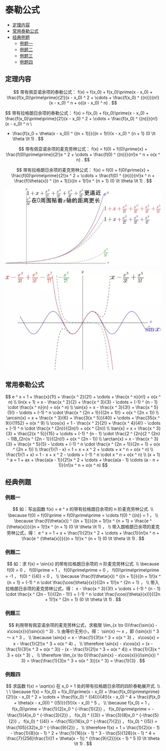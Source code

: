 # 泰勒公式

* [定理内容](#定理内容)
* [常用泰勒公式](#常用泰勒公式)
* [经典例题](#经典例题)
  * [例题一](#例题一)
  * [例题二](#例题二)
  * [例题三](#例题三)
  * [例题四](#例题四)

## 定理内容

$$
带有佩亚诺余项的泰勒公式： f(x) = f(x_0) + f(x_0)\prime(x - x_0) + \frac{f(x_0)\prime\prime}{2!}(x - x_0) ^ 2 + \cdots + \frac{f(x_0) ^ {(n)}}{n!}(x - x_0) ^ n + o((x - x_0) ^ n) .
$$

$$
带有拉格朗日余项的泰勒公式： f(x) = f(x_0) + f(x_0)\prime(x - x_0) + \frac{f(x_0)\prime\prime}{2!}(x - x_0) ^ 2 + \cdots + \frac{f(x_0) ^ {(n)}}{n!}(x - x_0) ^ n
\\
+ \frac{f(x_0 + \theta(x - x_0)) ^ {(n + 1)}}{(n + 1)!}(x - x_0) ^ {n + 1} (0 \lt \theta \lt 1) .
$$

$$
带有佩亚诺余项的麦克劳林公式： f(x) = f(0) + f(0)\prime{x} + \frac{f(0)\prime\prime}{2!}x ^ 2 + \cdots + \frac{f(0) ^ {(n)}}{n!}x ^ n + o(x ^ n) .
$$

$$
带有拉格朗日余项的麦克劳林公式： f(x) = f(0) + f(0)\prime{x} + \frac{f(0)\prime\prime}{2!}x ^ 2 + \cdots + \frac{f(0) ^ {(n)}}{n!}x ^ n + \frac{f(\theta{x}) ^ {(n + 1)}}{(n + 1)!}x ^ {n + 1} (0 \lt \theta \lt 1) .
$$

![泰勒公式](泰勒公式1.png)

![泰勒公式](泰勒公式2.png)

## 常用泰勒公式

$$
e ^ x = 1 + \frac{x}{1!} + \frac{x ^ 2}{2!} + \cdots + \frac{x ^ n}{n!} + o(x ^ n)
\\
\ln(x + 1) = x - \frac{x ^ 2}{2} + \frac{x ^ 3}{3} - \cdots + (-1) ^ {n - 1} \cdot \frac{x ^ n}{n} + o(x ^ n)
\\
\sin{x} = x - \frac{x ^ 3}{3!} + \frac{x ^ 5}{5!} - \cdots + (-1) ^ n \cdot \frac{x ^ {2n + 1}}{(2n + 1)!} + o(x ^ {2n + 1})
\\
\arcsin{x} = x + \frac{x ^ 3}{6} + \frac{3{x ^ 5}}{40} + \cdots + \frac{35{x ^ 9}}{1152} + o(x ^ 9)
\\
\cos{x} = 1 - \frac{x ^ 2}{2!} + \frac{x ^ 4}{4!} - \cdots + (-1) ^ n \cdot \frac{x ^ {2n}}{(2n)!} + o(x ^ {2n})
\\
\tan{x} = x + \frac{x ^ 3}{3} + \frac{2{x ^ 5}}{15} + \cdots + (-1) ^ {n - 1} \cdot \frac{2 ^ {2n}(2 ^ {2n} - 1)B_{2n}x ^ {2n - 1}}{(2n)!} + o(x ^ {2n - 1})
\\
\arctan{x} = x - \frac{x ^ 3}{3} + \frac{x ^ 5}{5} - \cdots + (-1) ^ n \cdot \frac{x ^ {2n + 1}}{2n + 1} + o(x ^ {2n + 1})
\\
\frac{1}{1 - x} = 1 + x + x ^ 2 + \cdots + x ^ n + o(x ^ n)
\\
\frac{1}{1 + x} = 1 - x + x ^ 2 - \cdots + (-1) ^ n \cdot x ^ n + o(x ^ n)
\\
(x + 1) ^ a = 1 + ax + \frac{a(a - 1)}{2!}x ^ 2 + \cdots + \frac{a(a - 1) \cdots (a - n + 1)}{n!}x ^ n + o(x ^ n)
$$

## 经典例题

### 例题一

$$
如：写出函数 f(x) = e ^ x 的带有拉格朗日余项的 n 阶麦克劳林公式.
\\
\because f(0) = f(0)\prime = f(0)\prime\prime = \cdots f(0) ^ {(n)} = 1 ，
\\
\because \frac{f(\theta{x}) ^ {(n + 1)}}{(n + 1)!}x ^ {n + 1} = \frac{e ^ {\theta{x}}}{(n + 1)!}x ^ {n + 1} (0 \lt \theta \lt 1) ，
\\
带入朗格朗日余项的麦克劳林公式，得： e ^ x = 1 + x + \frac{1}{2!}x ^ 2 + \cdots + \frac{1}{n!}x ^ n + \frac{e ^ {\theta{x}}}{(n + 1)!}x ^ {n + 1} (0 \lt \theta \lt 1) .
$$

### 例题二

$$
如：求 f(x) = \sin{x} 的带有拉格朗日余项的 n 阶麦克劳林公式.
\\
\because f(0) = 0 ， f(0)\prime = 1 ， f(0)\prime\prime = 0 ， f(0)\prime\prime\prime = -1 ， f(0) ^ {(4)} = 0 ，
\\
\because \frac{f(\theta{x}) ^ {(n + 1)}}{(n + 1)!}x ^ {n + 1} = (-1) ^ n \cdot \frac{\cos{\theta}{x}}{(2n + 1)!}x ^ {2n + 1} ，
\\
带入拉格朗日余项的麦克劳林公式，得： x - \frac{x ^ 3}{3!} + \cdots + (-1) ^ {n - 1} \cdot \frac{x ^ {2n - 1}}{(2n - 1)!} + (-1) ^ n \cdot \frac{\cos({\theta}{x})}{(2n + 1)!}x ^ {2n + 1} (0 \lt \theta \lt 1) .
$$

### 例题三

$$
利用带有佩亚诺余项的麦克劳林公式，求极限 \lim_{x \to 0}\frac{\sin{x} - x\cos{x}}{(\sin{x}) ^ 3} .
\\
由等价无穷小，得： \sin{x} ～ x ，即 (\sin{x}) ^ 3 ～ x ^ 3 ，
\\
\because \sin{x} = x - \frac{1}{3!}x ^ 3 + o(x ^ 3) ， x\cos{x} = x - \frac{1}{2!}x ^ 3 + o(x ^ 4) ，
\\
\therefore \sin{x} - x\cos{x} = (x - \frac{1}{3!}x ^ 3 + o(x ^ 3)) - (x - \frac{1}{2!}x ^ 3 + o(x ^ 4)) = \frac{1}{3}x ^ 3 + o(x ^ 3) ，
\\
\therefore \lim_{x \to 0}\frac{\sin{x} - x\cos{x}}{(\sin{x}) ^ 3} = \frac{\frac{1}{3}x ^ 3 + o(x ^ 3)}{x ^ 3} = \frac{1}{3} .
$$

### 例题四

$$
求函数 f(x) = \sqrt{x} 在 x_0 = 1 处的带有拉格朗日余项的四阶泰勒展开式. \\
\
\
\because f(x) = f(x_0) + f(x_0)\prime(x - x_0) + \frac{f(x_0)\prime\prime}{2!}(x - x_0) ^ 2 + \cdots + \frac{f(x_0) ^ {(4)}}{4!}(x - x_0) ^ 4 + \frac{(f(x_0 + \theta(x - x_0))) ^ {(5)}}{5!}(x - x_0) ^ 5 ，
\\
\because f(x_0) = 1 ， f(x_0)\prime = \frac{1}{2}x_0 ^ {-\frac{1}{2}} ， f(x_0)\prime\prime = -\frac{1}{4}x_0 ^ {-\frac{3}{2}} ， f(x_0) ^ {(3)} = \frac{3}{8}x_0 ^ {-\frac{5}{2}} ， f(x_0) ^ {(4)} = -\frac{15}{16}x_0 ^ {-\frac{7}{2}} ， f(x_0) ^ {(5)} = \frac{105}{32}x_0 ^ {-\frac{9}{2}} ， 
\\
\therefore f(x) = 1 + \frac{1}{2}(x - 1) - \frac{1}{8}(x - 1) ^ 2 + \frac{1}{16}(x - 1) ^ 3 - \frac{5}{128}(x - 1) ^ 4 + \frac{7}{256}\frac{1}{(1 + \theta(x - 1)) ^ {\frac{9}{2}}}(x - 1) ^ 5 (0 \lt \theta \lt 1) .
$$



